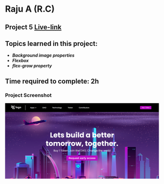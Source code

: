 # Raju A (R.C)

## Project 5 [Live-link](https://live-class-proj-05.netlify.app/)

## Topics learned in this project:

- **_Background image properties_**
- **_Flexbox_**
- **_flex-grow property_**

## Time required to complete: 2h

### Project Screenshot

![screenshot](/screenshot.png)
